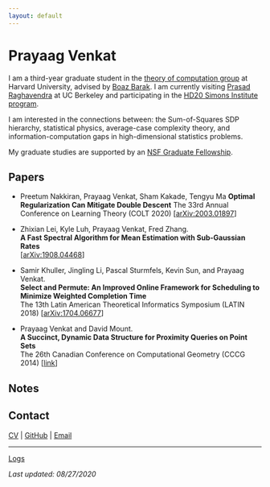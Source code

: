 ```yaml
---
layout: default
---
```


# Prayaag Venkat

I am a third-year graduate student in the [theory of computation group](https://toc.seas.harvard.edu/) at Harvard University, advised by [Boaz Barak](https://www.boazbarak.org/). I am currently visiting [Prasad Raghavendra](https://people.eecs.berkeley.edu/~prasad/) at UC Berkeley and participating in the [HD20 Simons Institute program](https://simons.berkeley.edu/programs/hd20).

I am interested in the connections between: the Sum-of-Squares SDP hierarchy, statistical physics, average-case complexity theory, and information-computation gaps in high-dimensional statistics problems.


My graduate studies are supported by an [NSF Graduate Fellowship](https://www.nsfgrfp.org/).
## Papers
- Preetum Nakkiran, Prayaag Venkat, Sham Kakade, Tengyu Ma
**Optimal Regularization Can Mitigate Double Descent**
The 33rd Annual Conference on Learning Theory (COLT 2020) [[arXiv:2003.01897](https://arxiv.org/abs/2003.01897)]

- Zhixian Lei, Kyle Luh, Prayaag Venkat, Fred Zhang.  
**A Fast Spectral Algorithm for Mean Estimation with Sub-Gaussian Rates**  
[[arXiv:1908.04468](https://arxiv.org/abs/1908.04468)]

- Samir Khuller, Jingling Li, Pascal Sturmfels, Kevin Sun, and Prayaag Venkat.  
**Select and Permute: An Improved Online Framework for Scheduling to Minimize Weighted Completion Time**  
The 13th Latin American Theoretical Informatics Symposium (LATIN 2018) [[arXiv:1704.06677](https://arxiv.org/abs/1704.06677)]

- Prayaag Venkat and David Mount.  
**A Succinct, Dynamic Data Structure for Proximity Queries on Point Sets**  
The 26th Canadian Conference on Computational Geometry (CCCG 2014) [[link](http://www.cccg.ca/proceedings/2014/papers/paper32.pdf)]

## Notes


## Contact
[CV](/cv.pdf) | [GitHub](https://github.com/vprayaag) | [Email](mailto:pkvasv@gmail.com)

---
[Logs](/logs.md)

*Last updated: 08/27/2020*
